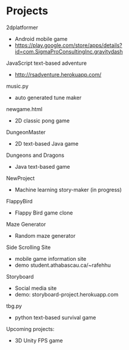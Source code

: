 # Projects

2dplatformer
  - Android mobile game
  - https://play.google.com/store/apps/details?id=com.SigmaProConsultingInc.gravitydash

JavaScript text-based adventure
  - http://rsadventure.herokuapp.com/
  
music.py
  - auto generated tune maker
  
newgame.html
  - 2D classic pong game
  
DungeonMaster
  - 2D text-based Java game
  
Dungeons and Dragons
  - Java text-based game

NewProject
  - Machine learning story-maker (in progress)
  
FlappyBird
  - Flappy Bird game clone
  
Maze Generator
  - Random maze generator
  
Side Scrolling Site
  - mobile game information site
  - demo student.athabascau.ca/~rafehhu
  
Storyboard
  - Social media site
  - demo: storyboard-project.herokuapp.com
  
tbg.py
  - python text-based survival game

Upcoming projects:
  - 3D Unity FPS game
